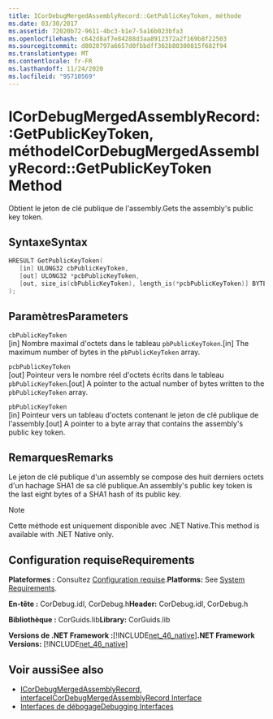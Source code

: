 ```yaml
---
title: ICorDebugMergedAssemblyRecord::GetPublicKeyToken, méthode
ms.date: 03/30/2017
ms.assetid: 72020b72-9611-4bc3-b1e7-5a16b023bfa3
ms.openlocfilehash: c642d8af7e84288d3aa8912372a2f169b8f22503
ms.sourcegitcommit: d8020797a6657d0fbbdff362b80300815f682f94
ms.translationtype: MT
ms.contentlocale: fr-FR
ms.lasthandoff: 11/24/2020
ms.locfileid: "95710569"
---
```

# <a name="icordebugmergedassemblyrecordgetpublickeytoken-method"></a><span data-ttu-id="2bca3-102">ICorDebugMergedAssemblyRecord::GetPublicKeyToken, méthode</span><span class="sxs-lookup"><span data-stu-id="2bca3-102">ICorDebugMergedAssemblyRecord::GetPublicKeyToken Method</span></span>

<span data-ttu-id="2bca3-103">Obtient le jeton de clé publique de l'assembly.</span><span class="sxs-lookup"><span data-stu-id="2bca3-103">Gets the assembly's public key token.</span></span>  
  
## <a name="syntax"></a><span data-ttu-id="2bca3-104">Syntaxe</span><span class="sxs-lookup"><span data-stu-id="2bca3-104">Syntax</span></span>  
  
```cpp  
HRESULT GetPublicKeyToken(  
   [in] ULONG32 cbPublicKeyToken,
   [out] ULONG32 *pcbPublicKeyToken,
   [out, size_is(cbPublicKeyToken), length_is(*pcbPublicKeyToken)] BYTE pbPublicKeyToken[]  
);  
```  
  
## <a name="parameters"></a><span data-ttu-id="2bca3-105">Paramètres</span><span class="sxs-lookup"><span data-stu-id="2bca3-105">Parameters</span></span>  

 `cbPublicKeyToken`  
 <span data-ttu-id="2bca3-106">[in] Nombre maximal d'octets dans le tableau `pbPublicKeyToken`.</span><span class="sxs-lookup"><span data-stu-id="2bca3-106">[in] The maximum number of bytes in the `pbPublicKeyToken` array.</span></span>  
  
 `pcbPublicKeyToken`  
 <span data-ttu-id="2bca3-107">[out] Pointeur vers le nombre réel d'octets écrits dans le tableau `pbPublicKeyToken`.</span><span class="sxs-lookup"><span data-stu-id="2bca3-107">[out] A pointer to the actual number of bytes written to the `pbPublicKeyToken` array.</span></span>  
  
 `pbPublicKeyToken`  
 <span data-ttu-id="2bca3-108">[in] Pointeur vers un tableau d'octets contenant le jeton de clé publique de l'assembly.</span><span class="sxs-lookup"><span data-stu-id="2bca3-108">[out] A pointer to a byte array that contains the assembly's public key token.</span></span>  
  
## <a name="remarks"></a><span data-ttu-id="2bca3-109">Remarques</span><span class="sxs-lookup"><span data-stu-id="2bca3-109">Remarks</span></span>  

 <span data-ttu-id="2bca3-110">Le jeton de clé publique d'un assembly se compose des huit derniers octets d'un hachage SHA1 de sa clé publique.</span><span class="sxs-lookup"><span data-stu-id="2bca3-110">An assembly's public key token is the last eight bytes of a SHA1 hash of its public key.</span></span>  
  
> [!NOTE]
> <span data-ttu-id="2bca3-111">Cette méthode est uniquement disponible avec .NET Native.</span><span class="sxs-lookup"><span data-stu-id="2bca3-111">This method is available with .NET Native only.</span></span>  
  
## <a name="requirements"></a><span data-ttu-id="2bca3-112">Configuration requise</span><span class="sxs-lookup"><span data-stu-id="2bca3-112">Requirements</span></span>  

 <span data-ttu-id="2bca3-113">**Plateformes :** Consultez [Configuration requise](../../get-started/system-requirements.md).</span><span class="sxs-lookup"><span data-stu-id="2bca3-113">**Platforms:** See [System Requirements](../../get-started/system-requirements.md).</span></span>  
  
 <span data-ttu-id="2bca3-114">**En-tête :** CorDebug.idl, CorDebug.h</span><span class="sxs-lookup"><span data-stu-id="2bca3-114">**Header:** CorDebug.idl, CorDebug.h</span></span>  
  
 <span data-ttu-id="2bca3-115">**Bibliothèque :** CorGuids.lib</span><span class="sxs-lookup"><span data-stu-id="2bca3-115">**Library:** CorGuids.lib</span></span>  
  
 <span data-ttu-id="2bca3-116">**Versions de .NET Framework :**[!INCLUDE[net_46_native](../../../../includes/net-46-native-md.md)]</span><span class="sxs-lookup"><span data-stu-id="2bca3-116">**.NET Framework Versions:** [!INCLUDE[net_46_native](../../../../includes/net-46-native-md.md)]</span></span>  
  
## <a name="see-also"></a><span data-ttu-id="2bca3-117">Voir aussi</span><span class="sxs-lookup"><span data-stu-id="2bca3-117">See also</span></span>

- [<span data-ttu-id="2bca3-118">ICorDebugMergedAssemblyRecord, interface</span><span class="sxs-lookup"><span data-stu-id="2bca3-118">ICorDebugMergedAssemblyRecord Interface</span></span>](icordebugmergedassemblyrecord-interface.md)
- [<span data-ttu-id="2bca3-119">Interfaces de débogage</span><span class="sxs-lookup"><span data-stu-id="2bca3-119">Debugging Interfaces</span></span>](debugging-interfaces.md)

